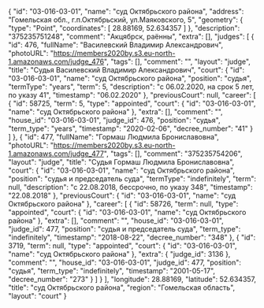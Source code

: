 {
    "id": "03-016-03-01",
    "name": "суд Октябрьского района",
    "address": "Гомельская обл., г.п.Октябрьский, ул.Маяковского, 5",
    "geometry": {
        "type": "Point",
        "coordinates": [
            28.88169,
            52.634357
        ]
    },
    "description": "375235751248",
    "comment": "Акцябрск, раённы",
    "extra": [],
    "judges": [
        {
            "id": 476,
            "fullName": "Василевский Владимир Александрович",
            "photoURL": "https://members2020by.s3.eu-north-1.amazonaws.com/judge_476",
            "tags": [],
            "comment": "",
            "layout": "judge",
            "title": "Судья Василевский Владимир Александрович",
            "court": {
                "id": "03-016-03-01",
                "name": "суд Октябрьского района",
                "position": "судья",
                "termType": "years",
                "term": 5,
                "description": "c 06.02.2020, на срок 5 лет, по указу 41",
                "timestamp": "06.02.2020"
            },
            "previousCourt": null,
            "career": [
                {
                    "id": 58725,
                    "term": 5,
                    "type": "appointed",
                    "court": {
                        "id": "03-016-03-01",
                        "name": "суд Октябрьского района"
                    },
                    "extra": [],
                    "comment": "",
                    "house_id": "03-016-03-01",
                    "judge_id": 476,
                    "position": "судья",
                    "term_type": "years",
                    "timestamp": "2020-02-06",
                    "decree_number": "41"
                }
            ]
        },
        {
            "id": 477,
            "fullName": "Гормаш Людмила Брониславовна",
            "photoURL": "https://members2020by.s3.eu-north-1.amazonaws.com/judge_477",
            "tags": [],
            "comment": "375235754206",
            "layout": "judge",
            "title": "Судья Гормаш Людмила Брониславовна",
            "court": {
                "id": "03-016-03-01",
                "name": "суд Октябрьского района",
                "position": "судья и председатель суда",
                "termType": "indefinitely",
                "term": null,
                "description": "c 22.08.2018, бессрочно, по указу 348",
                "timestamp": "22.08.2018"
            },
            "previousCourt": {
                "id": "03-016-03-01",
                "name": "суд Октябрьского района"
            },
            "career": [
                {
                    "id": 58726,
                    "term": null,
                    "type": "appointed",
                    "court": {
                        "id": "03-016-03-01",
                        "name": "суд Октябрьского района"
                    },
                    "extra": [],
                    "comment": "",
                    "house_id": "03-016-03-01",
                    "judge_id": 477,
                    "position": "судья и председатель суда",
                    "term_type": "indefinitely",
                    "timestamp": "2018-08-22",
                    "decree_number": "348"
                },
                {
                    "id": 3719,
                    "term": null,
                    "type": "appointed",
                    "court": {
                        "id": "03-016-03-01",
                        "name": "суд Октябрьского района"
                    },
                    "extra": {
                        "judge_id": 3136
                    },
                    "comment": "",
                    "house_id": "03-016-03-01",
                    "judge_id": 477,
                    "position": "судья",
                    "term_type": "indefinitely",
                    "timestamp": "2001-05-17",
                    "decree_number": "273"
                }
            ]
        }
    ],
    "longitude": 28.88169,
    "latitude": 52.634357,
    "title": "суд Октябрьского района",
    "region": "Гомельская область",
    "layout": "court"
}